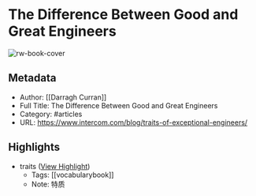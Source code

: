 # The Difference Between Good and Great Engineers

![rw-book-cover](https://blog.intercomassets.com/blog/wp-content/uploads/2017/09/Traits-Exceptional-Engineers.jpg.optimal.jpg)

## Metadata
- Author: [[Darragh Curran]]
- Full Title: The Difference Between Good and Great Engineers
- Category: #articles
- URL: https://www.intercom.com/blog/traits-of-exceptional-engineers/

## Highlights
- traits ([View Highlight](https://read.readwise.io/read/01gvckwsedb524amtjc5qn7v0e))
    - Tags: [[vocabularybook]] 
    - Note: 特质
